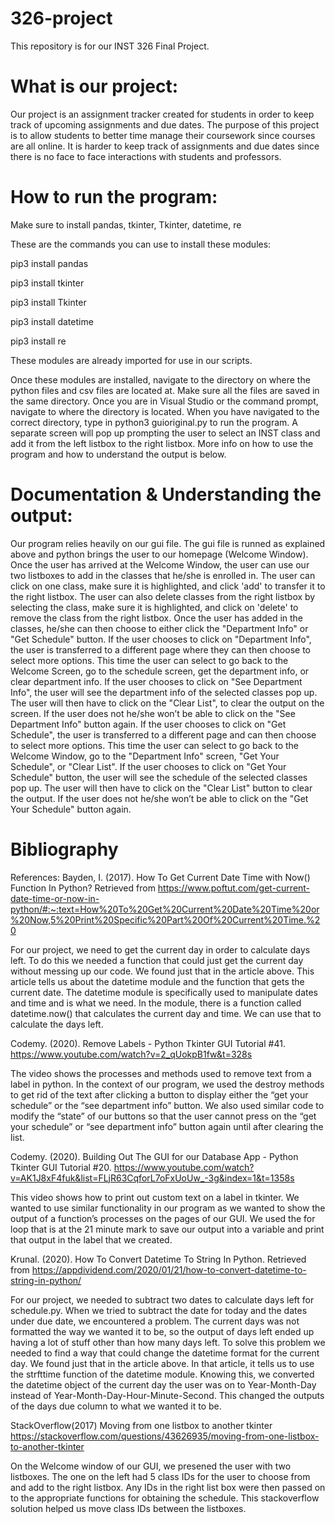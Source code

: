 # 326-project
This repository is for our INST 326 Final Project.

# What is our project:
  Our project is an assignment tracker created for students in order to keep track of upcoming assignments and due dates. The purpose of this project is to allow students to better time manage their coursework since courses are all online. It is harder to keep track of assignments and due dates since there is no face to face interactions with students and professors.

# How to run the program:

Make sure to install pandas, tkinter, Tkinter, datetime, re

These are the commands you can use to install these modules:

pip3 install pandas

pip3 install tkinter

pip3 install Tkinter

pip3 install datetime

pip3 install re


These modules are already imported for use in our scripts.

Once these modules are installed, navigate to the directory on where the python files and csv files are located at. Make sure all the files are saved in the same directory. Once you are in Visual Studio or the command prompt, navigate to where the directory is located. When you have navigated to the correct directory, type in python3 guioriginal.py to run the program. A separate screen will pop up prompting the user to select an INST class and add it from the left listbox to the right listbox. More info on how to use the program and how to understand the output is below.

# Documentation & Understanding the output:
  Our program relies heavily on our gui file. The gui file is runned as explained above and python brings the user to our homepage (Welcome Window). Once the user has arrived at the Welcome Window, the user can use our two listboxes to add in the classes that he/she is enrolled in. The user can click on one class, make sure it is highlighted, and click 'add' to transfer it to the right listbox. The user can also delete classes from the right listbox by selecting the class, make sure it is highlighted, and click on 'delete' to remove the class from the right listbox. Once the user has added in the classes, he/she can then choose to either click the "Department Info" or "Get Schedule" button. 
  If the user chooses to click on "Department Info", the user is transferred to a different page where they can then choose to select more options. This time the user can select to go back to the Welcome Screen, go to the schedule screen, get the department info, or clear department info. If the user chooses to click on "See Department Info", the user will see the department info of the selected classes pop up. The user will then have to click on the "Clear List", to clear the output on the screen. If the user does not he/she won’t be able to click on the "See Department Info" button again.
  If the user chooses to click on "Get Schedule", the user is transferred to a different page and can then choose to select more options. This time the user can select to go back to the Welcome Window, go to the "Department Info" screen, "Get Your Schedule", or "Clear List". If the user chooses to click on "Get Your Schedule" button, the user will see the schedule of the selected classes pop up. The user will then have to click on the "Clear List" button to clear the output. If the user does not he/she won’t be able to click on the "Get Your Schedule" button again. 


# Bibliography
References:
Bayden, I. (2017). How To Get Current Date Time with Now() Function In Python? Retrieved from https://www.poftut.com/get-current-date-time-or-now-in-python/#:~:text=How%20To%20Get%20Current%20Date%20Time%20or%20Now,5%20Print%20Specific%20Part%20Of%20Current%20Time.%20

For our project, we need to get the current day in order to calculate days left. To do this we needed a function that could just get the current day without messing up our code. We found just that in the article above. This article tells us about the datetime module and the function that gets the current date. The datetime module is specifically used to manipulate dates and time and is what we need. In the module, there is a function called datetime.now() that calculates the current day and time. We can use that to calculate the days left.

Codemy. (2020). Remove Labels - Python Tkinter GUI Tutorial #41. https://www.youtube.com/watch?v=2_qUokpB1fw&t=328s

The video shows the processes and methods used to remove text from a label in python. In the context of our program, we used the destroy methods to get rid of the text after clicking a button to display either the “get your schedule” or the “see department info” button. We also used similar code to modify the “state” of our buttons so that the user cannot press on the “get your schedule” or “see department info” button again until after clearing the list. 

Codemy. (2020). Building Out The GUI for our Database App - Python Tkinter GUI Tutorial #20. https://www.youtube.com/watch?v=AK1J8xF4fuk&list=FLjR63CqforL7oFxUoUw_-3g&index=1&t=1358s

This video shows how to print out custom text on a label in tkinter. We wanted to use similar functionality in our program as we wanted to show the output of a function’s processes on the pages of our GUI. We used the for loop that is at the 21 minute mark to save our output into a variable and print that output in the label that we created.

Krunal. (2020). How To Convert Datetime To String In Python. Retrieved from
https://appdividend.com/2020/01/21/how-to-convert-datetime-to-string-in-python/

For our project, we needed to subtract two dates to calculate days left for schedule.py. When we tried to subtract the date for today and the dates under due date, we encountered a problem. The current days was not formatted the way we wanted it to be, so the output of days left ended up having a lot of stuff other than how many days left. To solve this problem we needed to find a way that could change the datetime format for the current day. We found just that in the article above. In that article, it tells us to use the strfttime function of the datetime module. Knowing this, we converted the datetime object of the current day the user was on to Year-Month-Day instead of Year-Month-Day-Hour-Minute-Second. This changed the outputs of the days due column to what we wanted it to be.  

StackOverflow(2017) Moving from one listbox to another tkinter
https://stackoverflow.com/questions/43626935/moving-from-one-listbox-to-another-tkinter

On the Welcome window of our GUI, we presened the user with two listboxes. The one on the left had 5 class IDs for the user to choose from and add to the right listbox. Any IDs in the right list box were then passed on to the appropriate functions for obtaining the schedule. This stackoverflow solution helped us move class IDs between the listboxes.
